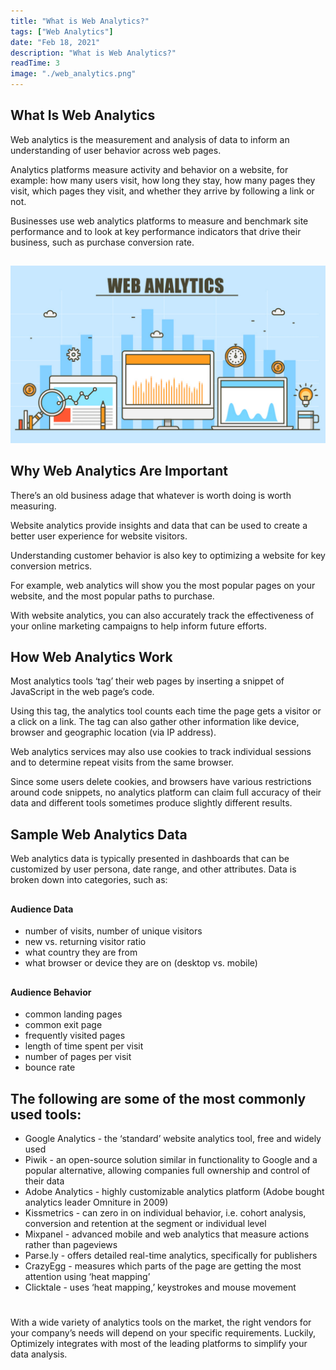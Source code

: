 ```yaml
---
title: "What is Web Analytics?"
tags: ["Web Analytics"]
date: "Feb 18, 2021"
description: "What is Web Analytics?"
readTime: 3
image: "./web_analytics.png"
---
```


## What Is Web Analytics
Web analytics is the measurement and analysis of data to inform an understanding of user behavior across web pages.

Analytics platforms measure activity and behavior on a website, for example: how many users visit, how long they stay, how many pages they visit, which pages they visit, and whether they arrive by following a link or not.

Businesses use web analytics platforms to measure and benchmark site performance and to look at key performance indicators that drive their business, such as purchase conversion rate.

##
![](./web_analytics.png)

## Why Web Analytics Are Important
There’s an old business adage that whatever is worth doing is worth measuring.

Website analytics provide insights and data that can be used to create a better user experience for website visitors.

Understanding customer behavior is also key to optimizing a website for key conversion metrics.

For example, web analytics will show you the most popular pages on your website, and the most popular paths to purchase.

With website analytics, you can also accurately track the effectiveness of your online marketing campaigns to help inform future efforts.

## How Web Analytics Work
Most analytics tools ‘tag’ their web pages by inserting a snippet of JavaScript in the web page’s code.

Using this tag, the analytics tool counts each time the page gets a visitor or a click on a link. The tag can also gather other information like device, browser and geographic location (via IP address).

Web analytics services may also use cookies to track individual sessions and to determine repeat visits from the same browser.

Since some users delete cookies, and browsers have various restrictions around code snippets, no analytics platform can claim full accuracy of their data and different tools sometimes produce slightly different results.

## Sample Web Analytics Data
Web analytics data is typically presented in dashboards that can be customized by user persona, date range, and other attributes. Data is broken down into categories, such as:

##
#### Audience Data

* number of visits, number of unique visitors
* new vs. returning visitor ratio
* what country they are from
* what browser or device they are on (desktop vs. mobile)

##
#### Audience Behavior

* common landing pages
* common exit page
* frequently visited pages
* length of time spent per visit
* number of pages per visit
* bounce rate

##
## The following are some of the most commonly used tools:

* Google Analytics - the ‘standard’ website analytics tool, free and widely used
* Piwik - an open-source solution similar in functionality to Google and a popular alternative, allowing companies full ownership and control of their data
* Adobe Analytics - highly customizable analytics platform (Adobe bought analytics leader Omniture in 2009)
* Kissmetrics - can zero in on individual behavior, i.e. cohort analysis, conversion and retention at the segment or individual level
* Mixpanel - advanced mobile and web analytics that measure actions rather than pageviews
* Parse.ly - offers detailed real-time analytics, specifically for publishers
* CrazyEgg - measures which parts of the page are getting the most attention using ‘heat mapping’
* Clicktale - uses ‘heat mapping,’ keystrokes and mouse movement

#
With a wide variety of analytics tools on the market, the right vendors for your company’s needs will depend on your specific requirements. Luckily, Optimizely integrates with most of the leading platforms to simplify your data analysis.